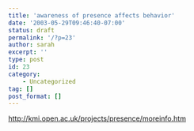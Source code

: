 ```yaml
---
title: 'awareness of presence affects behavior'
date: '2003-05-29T09:46:40-07:00'
status: draft
permalink: '/?p=23'
author: sarah
excerpt: ''
type: post
id: 23
category:
    - Uncategorized
tag: []
post_format: []
---
```

http://kmi.open.ac.uk/projects/presence/moreinfo.htm